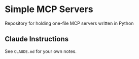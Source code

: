 # Simple MCP Servers

Repository for holding one-file MCP servers written in Python

## Claude Instructions

See `CLAUDE.md` for your own notes.

